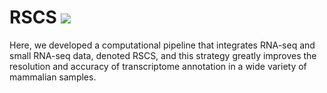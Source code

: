 # RSCS ![](https://img.shields.io/apm/l/RSCS)
Here, we developed a computational pipeline that integrates RNA-seq and small RNA-seq data, denoted RSCS, and this strategy greatly improves the resolution and accuracy of transcriptome annotation in a wide variety of mammalian samples.

